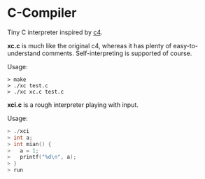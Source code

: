# C-Compiler
Tiny C interpreter inspired by [c4](https://github.com/rswier/c4).



**xc.c** is much like the original c4, whereas it has plenty of easy-to-understand comments. Self-interpreting is supported of course.

Usage:

```shell
> make
> ./xc test.c
> ./xc xc.c test.c
```



**xci.c** is a rough interpreter playing with input.

Usage:

```c
> ./xci
> int a;
> int mian() {
> 	a = 1;
>	printf("%d\n", a);
> }
> run
```

